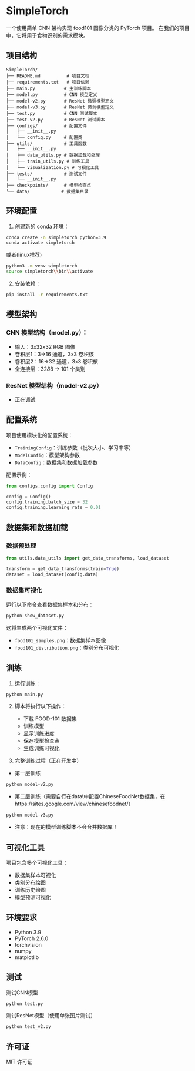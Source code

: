 # SimpleTorch

一个使用简单 CNN 架构实现 food101 图像分类的 PyTorch 项目。
在我们的项目中，它将用于食物识别的需求模块。

## 项目结构

```
SimpleTorch/
├── README.md          # 项目文档
├── requirements.txt   # 项目依赖
├── main.py           # 主训练脚本
├── model.py          # CNN 模型定义
├── model-v2.py       # ResNet 微调模型定义
├── model-v3.py       # ResNet 微调模型定义
├── test.py           # CNN 测试脚本
├── test-v2.py        # ResNet 测试脚本
├── configs/          # 配置文件
│   ├── __init__.py
│   └── config.py     # 配置类
├── utils/            # 工具函数
│   ├── __init__.py
│   ├── data_utils.py # 数据加载和处理
│   ├── train_utils.py # 训练工具
│   └── visualization.py # 可视化工具
├── tests/            # 测试文件
│   └── __init__.py
├── checkpoints/      # 模型检查点
└── data/            # 数据集目录
```

## 环境配置

1. 创建新的 conda 环境：
```bash
conda create -n simpletorch python=3.9
conda activate simpletorch
```
或者(linux推荐)
```bash
python3 -m venv simpletorch
source simpletorch\\bin\\activate
```

2. 安装依赖：
```bash
pip install -r requirements.txt
```

## 模型架构

### CNN 模型结构（model.py）：
- 输入：3x32x32 RGB 图像
- 卷积层1：3->16 通道，3x3 卷积核
- 卷积层2：16->32 通道，3x3 卷积核
- 全连接层：32*8*8 -> 101 个类别

### ResNet 模型结构（model-v2.py）
- 正在调试

## 配置系统

项目使用模块化的配置系统：
- `TrainingConfig`：训练参数（批次大小、学习率等）
- `ModelConfig`：模型架构参数
- `DataConfig`：数据集和数据加载参数

配置示例：
```python
from configs.config import Config

config = Config()
config.training.batch_size = 32
config.training.learning_rate = 0.01
```

## 数据集和数据加载

### 数据预处理
```python
from utils.data_utils import get_data_transforms, load_dataset

transform = get_data_transforms(train=True)
dataset = load_dataset(config.data)
```

### 数据集可视化
运行以下命令查看数据集样本和分布：
```bash
python show_dataset.py
```
这将生成两个可视化文件：
- `food101_samples.png`：数据集样本图像
- `food101_distribution.png`：类别分布可视化

## 训练

1. 运行训练：
```bash
python main.py
```

2. 脚本将执行以下操作：
   - 下载 FOOD-101 数据集
   - 训练模型
   - 显示训练进度
   - 保存模型检查点
   - 生成训练可视化

3. 完整训练过程（正在开发中）
- 第一层训练
```bash
python model-v2.py
```
- 第二层训练（需要自行在data\中配置ChineseFoodNet数据集，在https://sites.google.com/view/chinesefoodnet/）
```bash
python model-v3.py
```
- 注意：现在的模型训练脚本不会合并数据库！

## 可视化工具

项目包含多个可视化工具：
- 数据集样本可视化
- 类别分布绘图
- 训练历史绘图
- 模型预测可视化

## 环境要求

- Python 3.9
- PyTorch 2.6.0
- torchvision
- numpy
- matplotlib

## 测试
测试CNN模型
```bash
python test.py
```
测试ResNet模型（使用单张图片测试）
```bash
python test_v2.py
```


## 许可证

MIT 许可证 